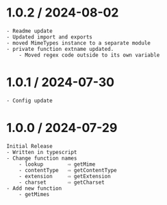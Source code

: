 # 1.0.2 / 2024-08-02

    - Readme update
    - Updated import and exports
    - moved MimeTypes instance to a separate module
    - private function extname updated.
        - Moved regex code outside to its own variable

# 1.0.1 / 2024-07-30

    - Config update

# 1.0.0 / 2024-07-29

    Initial Release
    - Written in typescript
    - Change function names
        - lookup        ⇨ getMime
        - contentType   ⇨ getContentType
        - extension     ⇨ getExtension
        - charset       ⇨ getCharset
    - Add new function
        - getMimes
